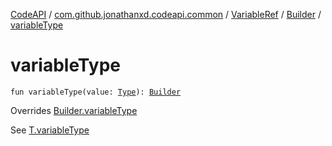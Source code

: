 [CodeAPI](../../../index.md) / [com.github.jonathanxd.codeapi.common](../../index.md) / [VariableRef](../index.md) / [Builder](index.md) / [variableType](.)

# variableType

`fun variableType(value: `[`Type`](http://docs.oracle.com/javase/6/docs/api/java/lang/reflect/Type.html)`): `[`Builder`](index.md)

Overrides [Builder.variableType](../../../com.github.jonathanxd.codeapi.base/-variable-base/-builder/variable-type.md)

See [T.variableType](#)

